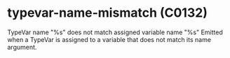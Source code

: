 # typevar-name-mismatch (C0132)

TypeVar name "%s" does not match assigned variable name "%s" Emitted
when a TypeVar is assigned to a variable that does not match its name
argument.
